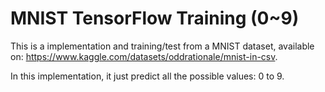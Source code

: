 # MNIST TensorFlow Training (0~9)

This is a implementation and training/test from a MNIST dataset, available on: https://www.kaggle.com/datasets/oddrationale/mnist-in-csv.

In this implementation, it just predict all the possible values: 0 to 9.
